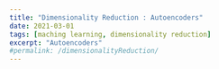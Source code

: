 ```yaml
---
title: "Dimensionality Reduction : Autoencoders"
date: 2021-03-01
tags: [maching learning, dimensionality reduction]
excerpt: "Autoencoders"
#permalink: /dimensionalityReduction/
---
```

